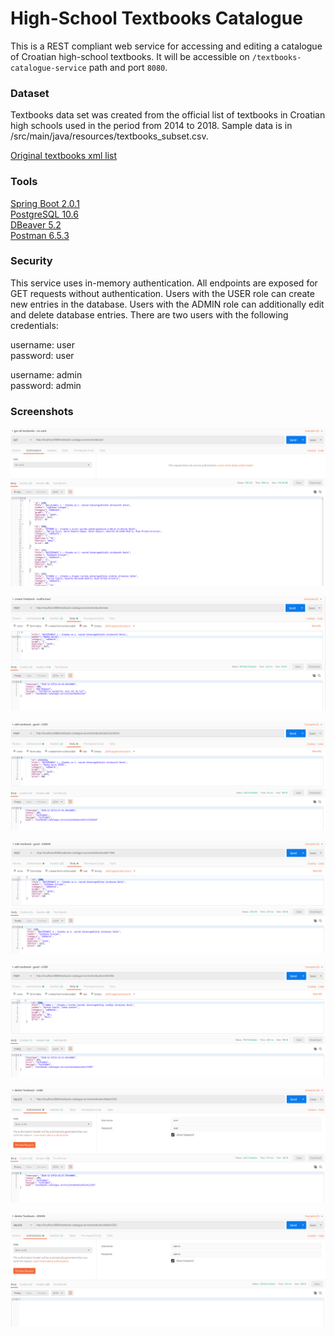 # High-School Textbooks Catalogue

This is a REST compliant web service for accessing and editing a catalogue of Croatian high-school textbooks.
It will be accessible on `/textbooks-catalogue-service` path and port `8080`.


### Dataset

Textbooks data set was created from the official list of textbooks in Croatian high schools used in the period from 2014 to 2018.
Sample data is in /src/main/java/resources/textbooks_subset.csv.

[Original textbooks xml list](https://mzo.hr/hr/popis-udzbenika-pripadajucih-dopunskih-nastavnih-sredstava-za-skolsku-godinu-20142015?cat=209)


### Tools

[Spring Boot 2.0.1](https://spring.io/projects/spring-boot)  
[PostgreSQL 10.6](https://www.postgresql.org/)  
[DBeaver 5.2](https://dbeaver.io/)  
[Postman 6.5.3](https://www.getpostman.com/)


### Security

This service uses in-memory authentication.
All endpoints are exposed for GET requests without authentication.
Users with the USER role can create new entries in the database.
Users with the ADMIN role can additionally edit and delete database entries.
There are two users with the following credentials:
  
username: user  
password: user  
  
username: admin  
password: admin  

### Screenshots

![1. request - Matko Soric](https://raw.githubusercontent.com/matkosoric/High-School-Textbooks-Catalogue/master/src/main/resources/screenshots/1-textbook-service-matko-soric.png?raw=true "1. request- Matko Soric")
  
![2. request - Matko Soric](https://raw.githubusercontent.com/matkosoric/High-School-Textbooks-Catalogue/master/src/main/resources/screenshots/2-textbook-service-matko-soric.png?raw=true "2. request- Matko Soric")
  
![3. request - Matko Soric](https://raw.githubusercontent.com/matkosoric/High-School-Textbooks-Catalogue/master/src/main/resources/screenshots/3-textbook-service-matko-soric.png?raw=true "3. request- Matko Soric")
  
![4. request - Matko Soric](https://raw.githubusercontent.com/matkosoric/High-School-Textbooks-Catalogue/master/src/main/resources/screenshots/4-textbook-service-matko-soric.png?raw=true "4. request- Matko Soric")
  
![5. request - Matko Soric](https://raw.githubusercontent.com/matkosoric/High-School-Textbooks-Catalogue/master/src/main/resources/screenshots/5-textbook-service-matko-soric.png?raw=true "5. request- Matko Soric")
  
![6. request - Matko Soric](https://raw.githubusercontent.com/matkosoric/High-School-Textbooks-Catalogue/master/src/main/resources/screenshots/6-textbook-service-matko-soric.png?raw=true "6. request- Matko Soric")
  
![7. request - Matko Soric](https://raw.githubusercontent.com/matkosoric/High-School-Textbooks-Catalogue/master/src/main/resources/screenshots/7-textbook-service-matko-soric.png?raw=true "7. request- Matko Soric")
  